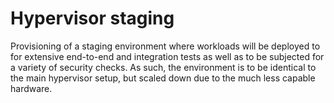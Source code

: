# Hypervisor staging

Provisioning of a staging environment where workloads will be deployed to for extensive
end-to-end and integration tests as well as to be subjected for a variety of security checks.
As such, the environment is to be identical to the main hypervisor setup, but scaled down due
to the much less capable hardware.
